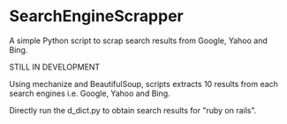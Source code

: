 SearchEngineScrapper
====================

A simple Python script to scrap search results from Google, Yahoo and Bing.

STILL IN DEVELOPMENT

Using mechanize and BeautifulSoup, scripts extracts 10 results from each search engines i.e. Google, Yahoo and Bing.

Directly run the d_dict.py to obtain search results for "ruby on rails".
